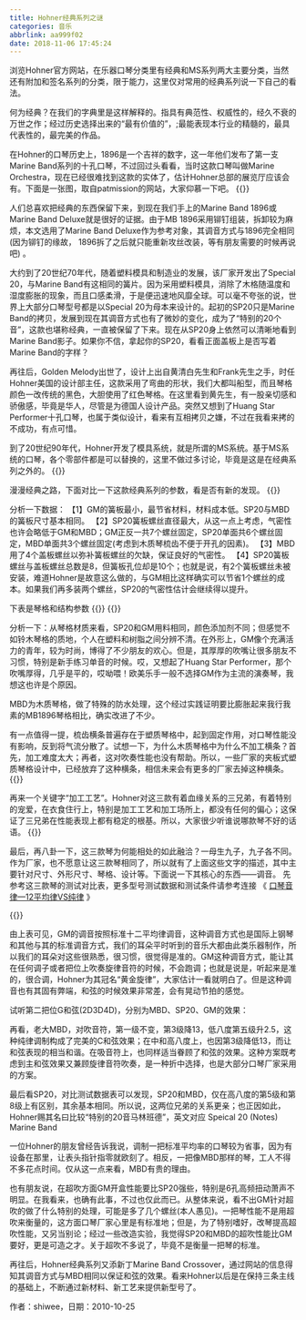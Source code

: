 ```yaml
---
title: Hohner经典系列之谜
categories: 音乐
abbrlink: aa999f02
date: 2018-11-06 17:45:24
---
```

浏览Hohner官方网站，在乐器口琴分类里有经典和MS系列两大主要分类，当然还有附加和签名系列的分类，限于能力，这里仅对常用的经典系列说一下自己的看法。

何为经典？在我们的字典里是这样解释的。指具有典范性、权威性的，经久不衰的万世之作；经过历史选择出来的“最有价值的”，;最能表现本行业的精髓的，最具代表性的，最完美的作品。

在Hohner的口琴历史上，1896是一个吉祥的数字，这一年他们发布了第一支Marine Band系列的十孔口琴，不过回过头看看，当时这款口琴叫做Marine Orchestra，现在已经很难找到这款的实体了，估计Hohner总部的展览厅应该会有。下面是一张图，取自patmission的网站，大家仰慕一下吧。
{{<img src="https://ian2.oss-cn-hangzhou.aliyuncs.com/2018-11-06-094623.jpg" alt="">}}

人们总喜欢把经典的东西保留下来，到现在我们手上的Marine Band 1896或Marine Band Deluxe就是很好的证据。由于MB 1896采用铆钉组装，拆卸较为麻烦，本文选用了Marine Band Deluxe作为参考对象，其调音方式与1896完全相同 (因为铆钉的缘故， 1896拆了之后就只能重新攻丝改装，等有朋友需要的时候再说吧) 。

大约到了20世纪70年代，随着塑料模具和制造业的发展，该厂家开发出了Special 20，与Marine Band有这相同的簧片。因为采用塑料模具，消除了木格随温度和湿度膨胀的现象，而且口感柔滑，于是便迅速地风靡全球。可以毫不夸张的说，世界上大部分口琴型号都是以Special 20为母本来设计的。起初的SP20只是Marine Band的拷贝，发展到现在其调音方式也有了微妙的变化，成为了“特别的20个音”，这款也堪称经典，一直被保留了下来。现在从SP20身上依然可以清晰地看到Marine Band影子。如果你不信，拿起你的SP20，看看正面盖板上是否写着Marine Band的字样？

再往后，Golden Melody出世了，设计上出自黄清白先生和Frank先生之手，时任Hohner美国的设计部主任，这款采用了弯曲的形状，我们大都叫船型，而且琴格颜色一改传统的黑色，大胆使用了红色琴格。在这里看到黄先生，有一股亲切感和骄傲感，毕竟是华人，尽管是为德国人设计产品。突然又想到了Huang Star Performer十孔口琴，也属于类似设计，看来有互相拷贝之嫌，不过在我看来拷的不成功，有点可惜。

到了20世纪90年代，Hohner开发了模具系统，就是所谓的MS系统。基于MS系统的口琴，各个零部件都是可以替换的，这里不做过多讨论，毕竟是这是在经典系列之外的。
{{<img src="https://ian2.oss-cn-hangzhou.aliyuncs.com/2018-11-06-094637.jpg" alt="">}}

漫漫经典之路，下面对比一下这款经典系列的参数，看是否有新的发现。
{{<img src="https://ian2.oss-cn-hangzhou.aliyuncs.com/2018-11-06-094648.jpg" alt="">}}

分析一下数据：
【1】GM的簧板最小，最节省材料，材料成本低。SP20与MBD的簧板尺寸基本相同。
【2】SP20簧板螺丝直径最大，从这一点上考虑，气密性也许会略低于GM和MBD；GM正反一共7个螺丝固定，SP20单面共6个螺丝固定，MBD单面共3个螺丝固定(考虑到木质琴梳齿不便于开孔的因素)。
【3】MBD用了4个盖板螺丝以弥补簧板螺丝的欠缺，保证良好的气密性。
【4】SP20簧板螺丝与盖板螺丝总数是8，但簧板孔位却是10个；也就是说，有2个簧板螺丝未被安装，难道Hohner是故意这么做的，与GM相比这样确实可以节省1个螺丝的成本。如果我们再多装两个螺丝，SP20的气密性估计会继续得以提升。

下表是琴格和结构参数
{{<img src="https://ian2.oss-cn-hangzhou.aliyuncs.com/2018-11-06-094706.jpg" alt="">}}
{{<img src="https://ian2.oss-cn-hangzhou.aliyuncs.com/2018-11-06-094726.jpg" alt="">}}

分析一下：从琴格材质来看，SP20和GM用料相同，颜色添加剂不同；但感觉不如铃木琴格的质地，个人在塑料和树脂之间分辨不清。在外形上，GM像个充满活力的青年，较为时尚，博得了不少朋友的欢心。但是，其厚厚的吹嘴让很多朋友不习惯，特别是新手练习单音的时候。哎，又想起了Huang Star Performer，那个吹嘴厚得，几乎是平的，哎呦喂！欧美乐手一般不选择GM作为主流的演奏琴，我想这也许是个原因。

MBD为木质琴格，做了特殊的防水处理，这个经过实践证明要比膨胀起来我行我素的MB1896琴格相比，确实改进了不少。

有一点值得一提，梳齿横条普遍存在于塑质琴格中，起到固定作用，对口琴性能没有影响，反到将气流分散了。试想一下，为什么木质琴格中为什么不加工横条？首先，加工难度太大；再者，这对吹奏性能也没有帮助。所以，一些厂家的夹板式塑质琴格设计中，已经放弃了这种横条，相信未来会有更多的厂家去掉这种横条。
{{<img src="https://ian2.oss-cn-hangzhou.aliyuncs.com/2018-11-06-094737.jpg" alt="">}}

再来一个关键字“加工工艺”。Hohner对这三款有着血缘关系的三兄弟，有着特别的宠爱，在衣食住行上，特别是加工工艺和加工场所上，都没有任何的偏心；这保证了三兄弟在性能表现上都有稳定的根基。所以，大家很少听谁说哪款琴不好的话语。
{{<img src="https://ian2.oss-cn-hangzhou.aliyuncs.com/2018-11-06-094749.jpg" alt="">}}

最后，再八卦一下，这三款琴为何能相处的如此融洽？一母生九子，九子各不同。作为厂家，也不愿意让这三款琴相同了，所以就有了上面这些文字的描述，其中主要针对尺寸、外形尺寸、琴格、设计等。下面说一下其核心的东西——调音。
先参考这三款琴的测试对比表，更多型号测试数据和测试条件请参考连接 《 [口琴音律—12平均律VS纯律](https://www.kouqin.com.cn/article/view.asp?id=58) 》

{{<img src="https://ian2.oss-cn-hangzhou.aliyuncs.com/2018-11-06-094801.jpg" alt="">}}

由上表可见，GM的调音按照标准十二平均律调音，这种调音方式也是国际上钢琴和其他与其的标准调音方式，我们的耳朵平时听到的音乐大都由此类乐器制作，所以我们的耳朵对这些很熟悉，很习惯，很觉得是准的。GM这种调音方式，能让其在任何调子或者把位上吹奏旋律音符的时候，不会跑调；也就是说是，听起来是准的，很合调，Hohner为其冠名“黄金旋律”，大家估计一看就明白了。但是这种调音也有其固有弊端，和弦的时候效果非常差，会有晃动节拍的感觉。

试听第二把位G和弦(2D3D4D)，分别为MBD、SP20、GM的效果：

再看，老大MBD，对吹音符，第一级不变，第3级降13，低八度第五级升2.5，这种纯律调制构成了完美的C和弦效果；在中和高八度上，也因第3级降低13，而让和弦表现的相当和谐。在吸音符上，也同样适当眷顾了和弦的效果。这种方案既考虑到主和弦效果又兼顾旋律音符吹奏，是一种折中选择，也是大部分口琴厂家采用的方案。

最后看SP20，对比测试数据表可以发现，SP20和MBD，仅在高八度的第5级和第8级上有区别，其余基本相同。所以说，这两位兄弟的关系更亲；也正因如此，Hohner赐其名曰比较“特别的20音马林班德”，英文对应 Speical 20 (Notes) Marine Band

一位Hohner的朋友曾经告诉我说，调制一把标准平均率的口琴较为省事，因为有设备在那里，让表头指针指零就欧刻了。相反，一把像MBD那样的琴，工人不得不多花点时间。仅从这一点来看，MBD有贵的理由。

也有朋友说，在超吹方面GM开盒性能要比SP20强些，特别是6孔高频扭动萧声不明显。在我看来，也确有此事，不过也仅此而已。从整体来说，看不出GM针对超吹的做了什么特别的处理，可能是多了几个螺丝(本人愚见)。一把琴性能不是用超吹来衡量的，这方面口琴厂家心里是有标准地；但是，为了特别嗜好，改琴提高超吹性能，又另当别论；经过一些改造实验，我觉得SP20和MBD的超吹性能比GM要好，更是可造之才。关于超吹不多说了，毕竟不是衡量一把琴的标准。

再往后，Hohner经典系列又添新丁Marine Band Crossover，通过网站的信息得知其调音方式与MBD相同以保证和弦的效果。看来Hohner以后是在保持三条主线的基础上，不断通过新材料、新工艺来提供新型号了。


作者：shiwee，日期：2010-10-25